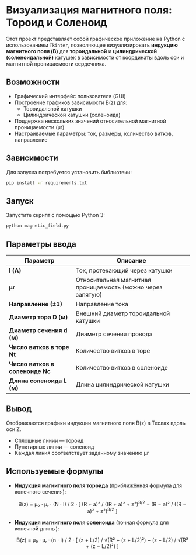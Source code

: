 # Визуализация магнитного поля: Тороид и Соленоид

Этот проект представляет собой графическое приложение на Python с использованием `Tkinter`, позволяющее визуализировать **индукцию магнитного поля (B)** для **тороидальной** и **цилиндрической (соленоидальной)** катушек в зависимости от координаты вдоль оси и магнитной проницаемости сердечника.

## Возможности

- Графический интерфейс пользователя (GUI)
- Построение графиков зависимости B(z) для:
  - Тороидальной катушки
  - Цилиндрической катушки (соленоида)
- Поддержка нескольких значений относительной магнитной проницаемости (μr)
- Настраиваемые параметры: ток, размеры, количество витков, направление

## Зависимости

Для запуска потребуется установить библиотеки:

```bash
pip install -r requirements.txt
```

## Запуск

Запустите скрипт с помощью Python 3:

```bash
python magnetic_field.py
```

## Параметры ввода

| Параметр                     | Описание                                                   |
|-----------------------------|-------------------------------------------------------------|
| **I (А)**                   | Ток, протекающий через катушки                             |
| **μr**                      | Относительная магнитная проницаемость (можно через запятую)|
| **Направление (±1)**        | Направление тока                                           |
| **Диаметр тора D (м)**      | Внешний диаметр тороидальной катушки                      |
| **Диаметр сечения d (м)**   | Диаметр сечения провода                                    |
| **Число витков в торе Nt**  | Количество витков в торе                                  |
| **Число витков в соленоиде Nc** | Количество витков в соленоиде                         |
| **Длина соленоида L (м)**   | Длина цилиндрической катушки                              |

## Вывод

Отображаются графики индукции магнитного поля B(z) в Теслах вдоль оси Z.

- Сплошные линии — тороид
- Пунктирные линии — соленоид
- Каждая линия соответствует заданному значению μr

## Используемые формулы

- **Индукция магнитного поля тороида** (приближённая формула для конечного сечения):

  <p align="center">
    B(z) = μ₀ · μᵣ · (N · I) / 2 · [ (R + a)² / ((R + a)² + z²)<sup>3/2</sup> − (R − a)² / ((R − a)² + z²)<sup>3/2</sup> ]
  </p>

- **Индукция магнитного поля соленоида** (точная формула для конечной длины):

  <p align="center">
    B(z) = μ₀ · μᵣ · (n · I) / 2 · [ (z + L/2) / √(R² + (z + L/2)²) − (z − L/2) / √(R² + (z − L/2)²) ]
  </p>


